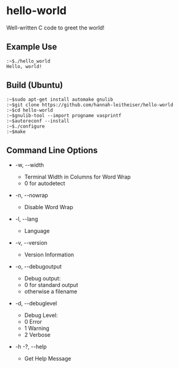 # hello-world
Well-written C code to greet the world!

## Example Use

```console
:~$./hello_world
Hello, world!
```

## Build (Ubuntu)

```console
:~$sudo apt-get install automake gnulib
:~$git clone https://github.com/hannah-leitheiser/hello-world
:~$cd hello-world
:~$gnulib-tool --import progname vasprintf
:~$autoreconf --install
:~$./configure
:~$make
```

## Command Line Options

* -w, --width
   * Terminal Width in Columns for Word Wrap
   *  0 for autodetect

* -n, --nowrap
  -   Disable Word Wrap

* -l, --lang
    - Language

* -v, --version
    - Version Information

* -o, --debugoutput
    - Debug output:
    - 0 for standard output
    - otherwise a filename

* -d, --debuglevel
    - Debug Level:
    - 0 Error
    - 1 Warning
    - 2 Verbose

* -h -?, --help
   -  Get Help Message
